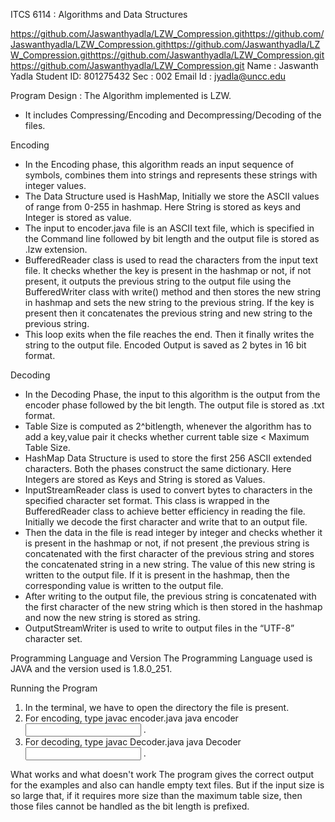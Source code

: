 ﻿ITCS 6114 : Algorithms and Data Structures

https://github.com/Jaswanthyadla/LZW_Compression.githttps://github.com/Jaswanthyadla/LZW_Compression.githttps://github.com/Jaswanthyadla/LZW_Compression.githttps://github.com/Jaswanthyadla/LZW_Compression.githttps://github.com/Jaswanthyadla/LZW_Compression.git
Name : Jaswanth Yadla
Student ID: 801275432
Sec : 002
Email Id : jyadla@uncc.edu


Program Design :
The Algorithm implemented is LZW.
* It includes Compressing/Encoding and Decompressing/Decoding of the files.


Encoding 
*  In the Encoding phase, this algorithm reads an input sequence of symbols, combines them into strings and represents these strings with integer values. 
* The Data Structure used is HashMap, Initially we store the ASCII values of range from 0-255 in hashmap. Here String is stored as keys and Integer is stored as value.
* The input to encoder.java file is an ASCII text file, which is specified in the Command line followed by bit length and the output file is stored as .lzw extension.  
*  BufferedReader class is used to read the characters from the input text file. It checks whether the key is present in the hashmap or not, if not present, it outputs the previous string to the output file using the BufferedWriter class with write() method and then stores the new string in hashmap and sets the new string to the previous string. If the key is present then it concatenates the previous string and new string to the previous string.
* This loop exits when the file reaches the end. Then it finally writes the string to the output file. Encoded Output is saved as 2 bytes in 16 bit format.


Decoding 
* In the Decoding Phase, the input to this algorithm is the output from the encoder phase followed by the bit length. The output file is stored as .txt format.
* Table Size is computed as 2^bitlength, whenever the algorithm has to add a key,value pair it checks whether current table size < Maximum Table Size.
* HashMap Data Structure is used to store the first 256 ASCII extended characters. Both the phases construct the same dictionary. Here Integers are stored as Keys and String is stored as Values.
* InputStreamReader class is used to convert bytes to characters in the specified character set format. This class is wrapped in the BufferedReader class to achieve better efficiency in reading the file. Initially we decode the first character and write that to an output file.
* Then the data in the file is read integer by integer and checks whether it is present in the hashmap or not, if not present ,the previous string is concatenated with the first character of the previous string and stores the concatenated string in a new string. The value of this new string is written to the output file. If it is present in the hashmap, then the corresponding value is written to the output file.
* After writing to the output file, the previous string is concatenated with the first character of the new string which is then stored in the hashmap and now the new string is stored as string.
* OutputStreamWriter is used to write to output files in the “UTF-8” character set. 


Programming Language and Version
The Programming Language used is JAVA and the version used is 1.8.0_251.


Running the Program 
1. In the terminal, we have to open the directory the file is present.
2. For encoding, type
 javac encoder.java 
 java encoder <input file name.txt> <bit length>.
3. For decoding, type
javac Decoder.java 
java Decoder <input file name.lzw> <bit length>.


         
What works and what doesn't work 
The program gives the correct output for the examples and also can handle empty text files. 
But if the input size is so large that, if it requires more size than the maximum table size, then those files cannot be handled as the bit length is prefixed.
